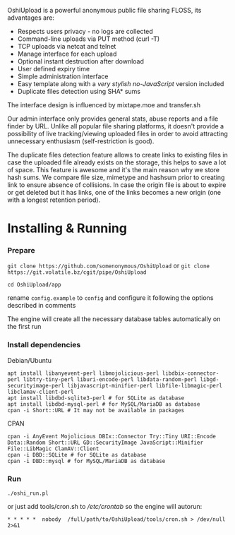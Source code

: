 OshiUpload is a powerful anonymous public file sharing FLOSS, its advantages are:

* Respects users privacy - no logs are collected
* Command-line uploads via PUT method (curl -T)
* TCP uploads via netcat and telnet
* Manage interface for each upload
* Optional instant destruction after download
* User defined expiry time
* Simple administration interface
* Easy template along with a _very stylish no-JavaScript_ version included
* Duplicate files detection using SHA* sums

The interface design is influenced by mixtape.moe and transfer.sh

Our admin interface only provides general stats, abuse reports and a file finder by URL. Unlike all popular file sharing platforms, it doesn't provide a possibility of live tracking/viewing uploaded files in order to avoid attracting unnecessary enthusiasm (self-restriction is good). 

The duplicate files detection feature allows to create links to existing files in case the uploaded file already exists on the storage, this helps to save a lot of space. This feature is awesome and it's the main reason why we store hash sums. We compare file size, mimetype and hashsum prior to creating link to ensure absence of collisions. In case the origin file is about to expire or get deleted but it has links, one of the links becomes a new origin (one with a longest retention period).

# Installing & Running

### Prepare

`git clone https://github.com/somenonymous/OshiUpload` or `git clone https://git.volatile.bz/cgit/pipe/OshiUpload`

`cd OshiUpload/app`

rename `config.example` to `config` and configure it following the options described in comments

The engine will create all the necessary database tables automatically on the first run


### Install dependencies

Debian/Ubuntu

```
apt install libanyevent-perl libmojolicious-perl libdbix-connector-perl libtry-tiny-perl liburi-encode-perl libdata-random-perl libgd-securityimage-perl libjavascript-minifier-perl libfile-libmagic-perl libclamav-client-perl
apt install libdbd-sqlite3-perl # for SQLite as database
apt install libdbd-mysql-perl # for MySQL/MariaDB as database
cpan -i Short::URL # It may not be available in packages
```

CPAN

```
cpan -i AnyEvent Mojolicious DBIx::Connector Try::Tiny URI::Encode Data::Random Short::URL GD::SecurityImage JavaScript::Minifier File::LibMagic ClamAV::Client
cpan -i DBD::SQLite # for SQLite as database
cpan -i DBD::mysql # for MySQL/MariaDB as database
```


### Run
`./oshi_run.pl`

or just add tools/cron.sh to _/etc/crontab_ so the engine will autorun:

`* * * * *	nobody	/full/path/to/OshiUpload/tools/cron.sh > /dev/null 2>&1`
